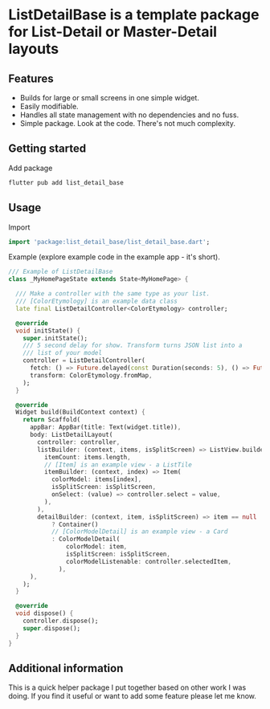 <!--
This README describes the package. If you publish this package to pub.dev,
this README's contents appear on the landing page for your package.

For information about how to write a good package README, see the guide for
[writing package pages](https://dart.dev/guides/libraries/writing-package-pages).

For general information about developing packages, see the Dart guide for
[creating packages](https://dart.dev/guides/libraries/create-library-packages)
and the Flutter guide for
[developing packages and plugins](https://flutter.dev/developing-packages).
-->

# ListDetailBase is a template package for List-Detail or Master-Detail layouts

## Features

* Builds for large or small screens in one simple widget.
* Easily modifiable.
* Handles all state management with no dependencies and no fuss.
* Simple package. Look at the code. There's not much complexity.

## Getting started

Add package

```dart
flutter pub add list_detail_base
```

## Usage

Import

```dart
import 'package:list_detail_base/list_detail_base.dart';
```

Example (explore example code in the example app - it's short).

```dart
/// Example of ListDetailBase
class _MyHomePageState extends State<MyHomePage> {

  /// Make a controller with the same type as your list.
  /// [ColorEtymology] is an example data class
  late final ListDetailController<ColorEtymology> controller;

  @override
  void initState() {
    super.initState();
    /// 5 second delay for show. Transform turns JSON list into a 
    /// list of your model 
    controller = ListDetailController(
      fetch: () => Future.delayed(const Duration(seconds: 5), () => Future.value(colorMapList)),
      transform: ColorEtymology.fromMap,
    );
  }

  @override
  Widget build(BuildContext context) {
    return Scaffold(
      appBar: AppBar(title: Text(widget.title)),
      body: ListDetailLayout(
        controller: controller,
        listBuilder: (context, items, isSplitScreen) => ListView.builder(
          itemCount: items.length,
          // [Item] is an example view - a ListTile
          itemBuilder: (context, index) => Item(
            colorModel: items[index],
            isSplitScreen: isSplitScreen,
            onSelect: (value) => controller.select = value,
          ),
        ),
        detailBuilder: (context, item, isSplitScreen) => item == null
            ? Container()
            // [ColorModelDetail] is an example view - a Card
            : ColorModelDetail(
                colorModel: item,
                isSplitScreen: isSplitScreen,
                colorModelListenable: controller.selectedItem,
              ),
      ),
    );
  }

  @override
  void dispose() {
    controller.dispose();
    super.dispose();
  }
}
```

## Additional information

This is a quick helper package I put together based on other work I was doing.
If you find it useful or want to add some feature please let me know.
